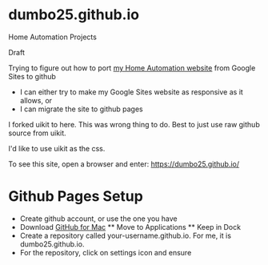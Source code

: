 # dumbo25.github.io
Home Automation Projects

Draft

Trying to figure out how to port [my Home Automation website](https://sites.google.com/site/cartwrightraspberrypiprojects/home) from Google Sites to github
* I can either try to make my Google Sites website as responsive as it allows, or
* I can migrate the site to github pages

I forked uikit to here. This was wrong thing to do. Best to just use raw github source from uikit.

I'd like to use uikit as the css.

To see this site, open a browser and enter: https://dumbo25.github.io/

# Github Pages Setup
* Create github account, or use the one you have
* Download [GitHub for Mac](http://mac.github.com/)
** Move to Applications
** Keep in Dock
* Create a repository called your-username.github.io. For me, it is dumbo25.github.io.
* For the repository, click on settings icon and ensure 
